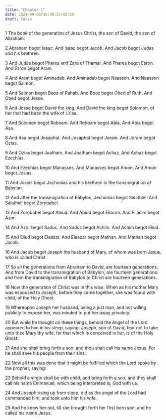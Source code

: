 ```yaml
---
title: "Chapter 1"
date: 2024-09-06T18:40:35+02:00
draft: false
---
```




1 The book of the generation of Jesus Christ, the son of David, the son of Abraham:

2 Abraham begot Isaac. And Isaac begot Jacob. And Jacob begot Judas and his brethren.

3 And Judas begot Phares and Zara of Thamar. And Phares begot Esron. And Esron begot Aram.

4 And Aram begot Aminadab. And Aminadab begot Naasson. And Naasson begot Salmon.

5 And Salmon begot Booz of Rahab. And Booz begot Obed of Ruth. And Obed begot Jesse.

6 And Jesse begot David the king. And David the king begot Solomon, of her that had been the wife of Urias.

7 And Solomon begot Roboam. And Roboam begot Abia. And Abia begot Asa.

8 And Asa begot Josaphat. And Josaphat begot Joram. And Joram begot Ozias.

9 And Ozias begot Joatham. And Joatham begot Achaz. And Achaz begot Ezechias.

10 And Ezechias begot Manasses. And Manasses begot Amon. And Amon begot Josias.

11 And Josias begot Jechonias and his brethren in the transmigration of Babylon.

12 And after the transmigration of Babylon, Jechonias begot Salathiel. And Salathiel begot Zorobabel.

13 And Zorobabel begot Abiud. And Abiud begot Eliacim. And Eliacim begot Azor.

14 And Azor begot Sadoc. And Sadoc begot Achim. And Achim begot Eliud.

15 And Eliud begot Eleazar. And Eleazar begot Mathan. And Mathan begot Jacob.

16 And Jacob begot Joseph the husband of Mary, of whom was born Jesus, who is called Christ.

17 So all the generations from Abraham to David, are fourteen generations. And from David to the transmigration of Babylon, are fourteen generations: and from the transmigration of Babylon to Christ are fourteen generations.

18 Now the generation of Christ was in this wise. When as his mother Mary was espoused to Joseph, before they came together, she was found with child, of the Holy Ghost.

19 Whereupon Joseph her husband, being a just man, and not willing publicly to expose her, was minded to put her away privately.

20 But while he thought on these things, behold the Angel of the Lord appeared to him in his sleep, saying: Joseph, son of David, fear not to take unto thee Mary thy wife, for that which is conceived in her, is of the Holy Ghost.

21 And she shall bring forth a son: and thou shalt call his name Jesus. For he shall save his people from their sins.

22 Now all this was done that it might be fulfilled which the Lord spoke by the prophet, saying:

23 Behold a virgin shall be with child, and bring forth a son, and they shall call his name Emmanuel, which being interpreted is, God with us.

24 And Joseph rising up from sleep, did as the angel of the Lord had commanded him, and took unto him his wife.

25 And he knew her not, till she brought forth her first born son: and he called his name Jesus.

